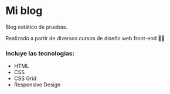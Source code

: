 # Mi blog

Blog estático de pruebas.

Realizado a partir de diversos cursos de diseño web front-end 👩‍💻

### Incluye las tecnologías:

- HTML
- CSS
- CSS Grid
- Responsive Design

